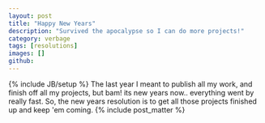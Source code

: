 ```yaml
---
layout: post
title: "Happy New Years"
description: "Survived the apocalypse so I can do more projects!"
category: verbage
tags: [resolutions]
images: []
github: 
---
```

{% include JB/setup %}
The last year I meant to publish all my work, and finish off all my projects, but bam! its new years now.. everything went by really fast. So, the new years resolution is to get all those projects finished up and keep 'em coming.
{% include post_matter %}
